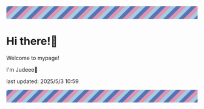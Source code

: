 <!-- Header image -->
<img src="./pokemon/pokemon_33.png" width="1000">

# Hi there!👋

Welcome to mypage!

I'm Judeee🐷

last updated: 2025/5/3 10:59

<!-- Footer image -->
<img src="./pokemon/pokemon_33.png" width="1000">
